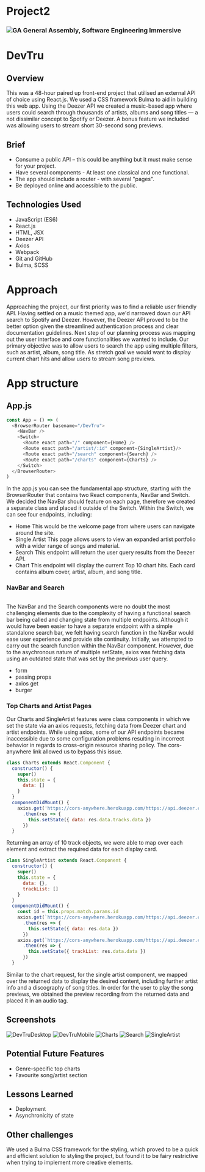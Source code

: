 # Project2

### ![GA](https://cloud.githubusercontent.com/assets/40461/8183776/469f976e-1432-11e5-8199-6ac91363302b.png) General Assembly, Software Engineering Immersive
# DevTru
## Overview
This was a 48-hour paired up front-end project that utilised an external API of choice using React.js. We used a CSS framework Bulma to aid in building this web app. Using the Deezer API we created a music-based app where users could search through thousands of artists, albums and song titles — a not dissimilar concept to Spotify or Deezer. A bonus feature we included was allowing users to stream short 30-second song previews. 
## Brief
- Consume a public API – this could be anything but it must make sense for your project.
- Have several components - At least one classical and one functional.
- The app should include a router - with several "pages".
- Be deployed online and accessible to the public.
## Technologies Used
- JavaScript (ES6)
- React.js
- HTML, JSX
- Deezer API
- Axios
- Webpack
- Git and GitHub
- Bulma, SCSS
# Approach
Approaching the project, our first priority was to find a reliable user friendly API. Having settled on a music themed app, we'd narrowed down our API search to Spotify and Deezer. However, the Deezer API proved to be the better option given the streamlined authentication process and clear documentation guidelines.
Next step of our planning process was mapping out the user interface and core functionalities we wanted to include. Our primary objective was to allow users to search the app using multiple filters, such as artist, album, song title. As stretch goal we would want to display current chart hits and allow users to stream song previews.
# App structure
## App.js 
```js
const App = () => (
  <BrowserRouter basename="/DevTru">
    <NavBar />
    <Switch>
      <Route exact path="/" component={Home} />
      <Route exact path="/artist/:id" component={SingleArtist}/>
      <Route exact path="/search" component={Search} />
      <Route exact path="/charts" component={Charts} />
    </Switch>
  </BrowserRouter>
)
```
In the app.js you can see the fundamental app structure, starting with the BrowserRouter that contains two React components, NavBar and Switch. We decided the NavBar should feature on each page, therefore we created a separate class and placed it outside of the Switch.
Within the Switch, we can see four endpoints, including:
- Home 
This would be the welcome page from where users can navigate around the site.
- Single Artist
This page allows users to view an expanded artist portfolio with a wider range of songs and material.
- Search
This endpoint will return the user query results from the Deezer API. 
- Chart
This endpoint will display the current Top 10 chart hits. Each card contains album cover, artist, album, and song title.
### NavBar and Search
``` js
```
The NavBar and the Search components were no doubt the most challenging elements due to the complexity of having a functional search bar being called and changing state from multiple endpoints. 
Although it would have been easier to have a separate endpoint with a simple standalone search bar, we felt having search function in the NavBar would ease user experience and provide site continuity.
Initially, we attempted to carry out the search function within the NavBar component. However, due to the asychronous nature of multiple setState, axios was fetching data using an outdated state that was set by the previous user query. 
- form
- passing props
- axios get
- burger
### Top Charts and Artist Pages
Our Charts and SingleArtist features were class components in which we set the state via an axios requests, fetching data from Deezer chart and artist endpoints. 
While using axios, some of our API endpoints became inaccessible due to some configuration problems resulting in incorrect behavior in regards to cross-origin resource sharing policy. The cors-anywhere link allowed us to bypass this issue.
``` js
class Charts extends React.Component {
  constructor() {
    super()
    this.state = {
      data: []
    }
  }
  componentDidMount() {
    axios.get('https://cors-anywhere.herokuapp.com/https://api.deezer.com/chart')
      .then(res => {
        this.setState({ data: res.data.tracks.data })
      })
  }
```
Returning an array of 10 track objects, we were able to map over each element and extract the required data for each display card. 
``` js
class SingleArtist extends React.Component {
  constructor() {
    super()
    this.state = {
      data: {},
      trackList: []
    }
  }
  componentDidMount() {
    const id = this.props.match.params.id
    axios.get(`https://cors-anywhere.herokuapp.com/https://api.deezer.com/artist/${id}`)
      .then(res => {
        this.setState({ data: res.data })
      })
    axios.get(`https://cors-anywhere.herokuapp.com/https://api.deezer.com/artist/${id}/top?limit=50`)
      .then(res => {
        this.setState({ trackList: res.data.data })
      })
  }
```
Similar to the chart request, for the single artist component, we mapped over the returned data to display the desired content, including further artist info and a discography of song titles.
In order for the user to play the song previews, we obtained the preview recording from the returned data and placed it in an audio tag.
## Screenshots
![DevTruDesktop](src/styles/images/devtru-desktop.png)
![DevTruMobile](src/styles/images/devtru-mobile.png)
![Charts](src/styles/images/topcharts.png)
![Search](src/styles/images/searchresults.png)
![SingleArtist](src/styles/images/single-artist.png)
## Potential Future Features
- Genre-specific top charts
- Favourite song/artist section
## Lessons Learned
- Deployment
- Asynchronicity of state
## Other challenges
We used a Bulma CSS framework for the styling, which proved to be a quick and efficient solution to styling the project, but found it to be fairy restrictive when trying to implement more creative elements.